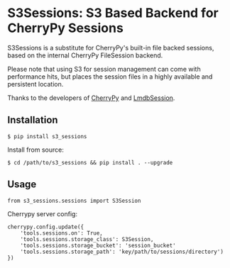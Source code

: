 # S3Sessions: S3 Based Backend for CherryPy Sessions

S3Sessions is a substitute for CherryPy's built-in file backed sessions,
based on the internal CherryPy FileSession backend.

Please note that using S3 for session management can come with performance hits,
but places the session files in a highly available and persistent location.

Thanks to the developers of [CherryPy](https://github.com/cherrypy/cherrypy) and [LmdbSession](https://github.com/tburmeister/lmdb_sessions).

## Installation

```
$ pip install s3_sessions
```

Install from source:

```
$ cd /path/to/s3_sessions && pip install . --upgrade
```

## Usage

```
from s3_sessions.sessions import S3Session
```

Cherrypy server config:

```
cherrypy.config.update({
	'tools.sessions.on': True,
	'tools.sessions.storage_class': S3Session,
	'tools.sessions.storage_bucket': 'session_bucket'
	'tools.sessions.storage_path': 'key/path/to/sessions/directory')
})
```
